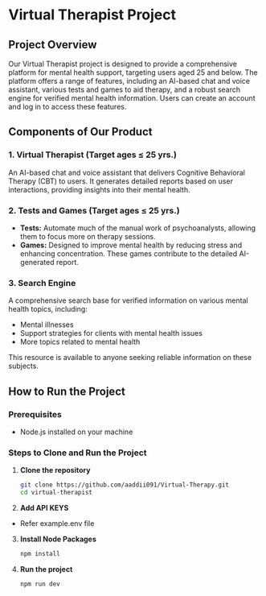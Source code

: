 # Virtual Therapist Project

## Project Overview
Our Virtual Therapist project is designed to provide a comprehensive platform for mental health support, targeting users aged 25 and below. The platform offers a range of features, including an AI-based chat and voice assistant, various tests and games to aid therapy, and a robust search engine for verified mental health information. Users can create an account and log in to access these features.

## Components of Our Product

### 1. Virtual Therapist (Target ages ≤ 25 yrs.)
An AI-based chat and voice assistant that delivers Cognitive Behavioral Therapy (CBT) to users. It generates detailed reports based on user interactions, providing insights into their mental health.

### 2. Tests and Games (Target ages ≤ 25 yrs.)
- **Tests:** Automate much of the manual work of psychoanalysts, allowing them to focus more on therapy sessions.
- **Games:** Designed to improve mental health by reducing stress and enhancing concentration. These games contribute to the detailed AI-generated report.

### 3. Search Engine
A comprehensive search base for verified information on various mental health topics, including:
- Mental illnesses
- Support strategies for clients with mental health issues
- More topics related to mental health

This resource is available to anyone seeking reliable information on these subjects.

## How to Run the Project

### Prerequisites

- Node.js installed on your machine

### Steps to Clone and Run the Project

1. **Clone the repository**
  
   ```bash
   git clone https://github.com/aaddii091/Virtual-Therapy.git
   cd virtual-therapist

3. **Add API KEYS**

- Refer example.env file

3. **Install Node Packages**
  
   ```bash
   npm install

4. **Run the project**
  
   ```bash
   npm run dev
